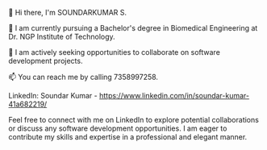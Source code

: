 
👋 Hi there, I'm SOUNDARKUMAR S.

🌱 I am currently pursuing a Bachelor's degree in Biomedical Engineering at Dr. NGP Institute of Technology.

💞️ I am actively seeking opportunities to collaborate on software development projects.

📫 You can reach me by calling 7358997258.

LinkedIn: Soundar Kumar  -  https://www.linkedin.com/in/soundar-kumar-41a682219/    

Feel free to connect with me on LinkedIn to explore potential collaborations or discuss any software development opportunities. I am eager to contribute my skills and expertise in a professional and elegant manner.
<!---
SOUNDARKUMARS/SOUNDARKUMARS is a ✨ special ✨ repository because its `README.md` (this file) appears on your GitHub profile.
You can click the Preview link to take a look at your changes.
--->
